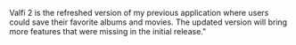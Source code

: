 Valfi 2 is the refreshed version of my previous application where users could save their favorite albums and movies. The updated version will bring more features that were missing in the initial release."
